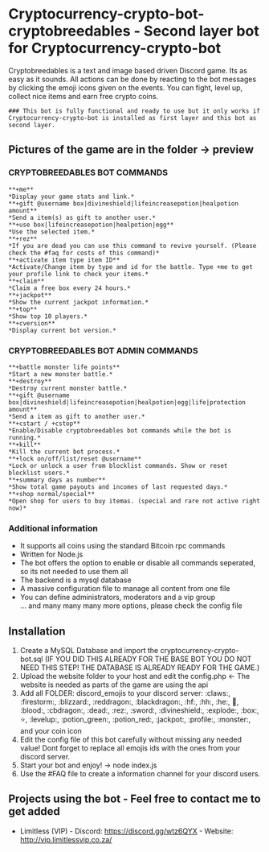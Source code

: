 # Cryptocurrency-crypto-bot-cryptobreedables - Second layer bot for Cryptocurrency-crypto-bot
Cryptobreedables is a text and image based driven Discord game. Its as easy as it sounds. All actions can be done by reacting to the bot messages by clicking the emoji icons given on the events. You can fight, level up, collect nice items and earn free crypto coins.

```
### This bot is fully functional and ready to use but it only works if Cryptocurrency-crypto-bot is installed as first layer and this bot as second layer.
```

## Pictures of the game are in the folder -> preview

### CRYPTOBREEDABLES BOT COMMANDS
```
**+me**  
*Display your game stats and link.*  
**+gift @username box|divineshield|lifeincreasepotion|healpotion amount**  
*Send a item(s) as gift to another user.*  
**+use box|lifeincreasepotion|healpotion|egg**  
*Use the selected item.*  
**+rez**  
*If you are dead you can use this command to revive yourself. (Please check the #faq for costs of this command)*  
**+activate item type item ID**  
*Activate/Change item by type and id for the battle. Type +me to get your profile link to check your items.*  
**+claim**  
*Claim a free box every 24 hours.*  
**+jackpot**  
*Show the current jackpot information.*  
**+top**  
*Show top 10 players.*  
**+cversion**  
*Display current bot version.*  
```

### CRYPTOBREEDABLES BOT ADMIN COMMANDS
```
**+battle monster life points**  
*Start a new monster battle.*  
**+destroy**  
*Destroy current monster battle.*  
**+gift @username box|divineshield|lifeincreasepotion|healpotion|egg|life|protection amount**  
*Send a item as gift to another user.*  
**+cstart / +cstop**  
*Enable/Disable cryptobreedables bot commands while the bot is running.*  
**+kill**  
*Kill the current bot process.*  
**+lock on/off/list/reset @username**  
*Lock or unlock a user from blocklist commands. Show or reset blocklist users.*  
**+summary days as number**  
*Show total game payouts and incomes of last requested days.*  
**+shop normal/special**  
*Open shop for users to buy itemas. (special and rare not active right now)*
```

### Additional information
- It supports all coins using the standard Bitcoin rpc commands  
- Written for Node.js  
- The bot offers the option to enable or disable all commands seperated, so its not needed to use them all  
- The backend is a mysql database  
- A massive configuration file to manage all content from one file  
- You can define administrators, moderators and a vip group  
... and many many many more options, please check the config file  

## Installation
1. Create a MySQL Database and import the cryptocurrency-crypto-bot.sql (IF YOU DID THIS ALREADY FOR THE BASE BOT YOU DO NOT NEED THIS STEP! THE DATABASE IS ALREADY READY FOR THE GAME.)  
2. Upload the website folder to your host and edit the config.php <- The website is needed as parts of the game are using the api
3. Add all FOLDER: discord_emojis to your discord server: :claws:, :firestorm:, :blizzard:, :reddragon:, :blackdragon:, :hf:, :hh:, :he:, :egg:, :blood:, :cbdragon:, :dead:, :rez:, :sword:, :divineshield:, :explode:, :box:, :star:, :levelup:, :potion_green:, :potion_red:, :jackpot:, :profile:, :monster:, and your coin icon
4. Edit the config file of this bot carefully without missing any needed value! Dont forget to replace all emojis ids with the ones from your discord server.
5. Start your bot and enjoy! -> node index.js  
6. Use the #FAQ file to create a information channel for your discord users.  

## Projects using the bot - Feel free to contact me to get added
- Limitless (VIP) - Discord: https://discord.gg/wtz6QYX - Website: http://vip.limitlessvip.co.za/
